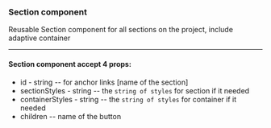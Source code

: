 ### Section component

Reusable Section component for all sections on the project, include adaptive container

---

#### Section component accept 4 props:

- id - string -- for anchor links [name of the section]
- sectionStyles - string -- the `string of styles` for section if it needed
- containerStyles - string -- the `string of styles` for container if it needed
- children -- name of the button
